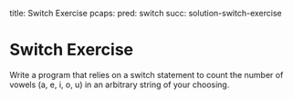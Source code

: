 title: Switch Exercise
pcaps:
pred: switch
succ: solution-switch-exercise

Switch Exercise
================================

Write a program that relies on a switch statement to count the
number of vowels (a, e, i, o, u) in an arbitrary string of your
choosing.
